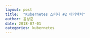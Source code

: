 ```yaml
---
layout: post
title:  "Kubernetes 스터디 #2 아키텍처"
author: 윤상준
date: 2018-07-01
categories: kubernetes
---
```

